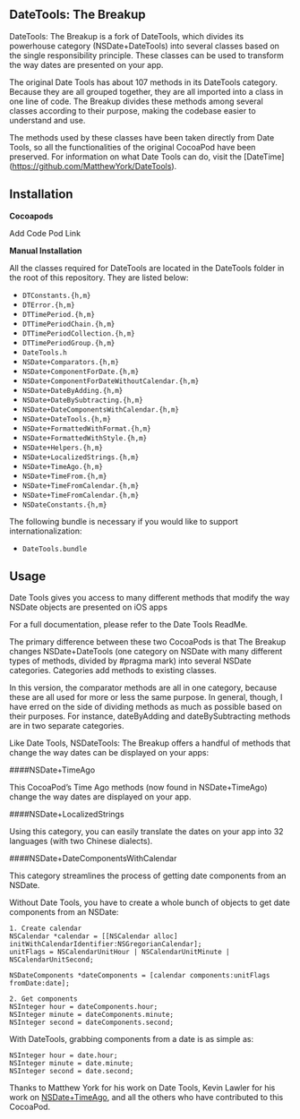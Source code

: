 ## DateTools: The Breakup

DateTools: The Breakup is a fork of DateTools, which divides its powerhouse category (NSDate+DateTools) into several classes based on the single responsibility principle. These classes can be used to transform the way dates are presented on your app.

The original Date Tools has about 107 methods in its DateTools category. Because they are all grouped together, they are all imported into a class in one line of code. The Breakup divides these methods among several classes according to their purpose, making the codebase easier to understand and use.

The methods used by these classes have been taken directly from Date Tools, so all the functionalities of the original CocoaPod have been preserved. For information on what Date Tools can do, visit the [DateTime] (https://github.com/MatthewYork/DateTools).  

## Installation

**Cocoapods**

Add Code Pod Link

**Manual Installation**

All the classes required for DateTools are located in the DateTools folder in the root of this repository. They are listed below:


* <code>DTConstants.{h,m}</code>
* <code>DTError.{h,m}</code>
* <code>DTTimePeriod.{h,m}</code>
* <code>DTTimePeriodChain.{h,m}</code>
* <code>DTTimePeriodCollection.{h,m}</code>
* <code>DTTimePeriodGroup.{h,m}</code>
* <code>DateTools.h</code>
* <code>NSDate+Comparators.{h,m}</code>
* <code>NSDate+ComponentForDate.{h,m}</code>
* <code>NSDate+ComponentForDateWithoutCalendar.{h,m}</code>
* <code>NSDate+DateByAdding.{h,m}</code>
* <code>NSDate+DateBySubtracting.{h,m}</code>
* <code>NSDate+DateComponentsWithCalendar.{h,m}</code>
* <code>NSDate+DateTools.{h,m}</code>
* <code>NSDate+FormattedWithFormat.{h,m}</code>
* <code>NSDate+FormattedWithStyle.{h,m}</code>
* <code>NSDate+Helpers.{h,m}</code>
* <code>NSDate+LocalizedStrings.{h,m}</code>
* <code>NSDate+TimeAgo.{h,m}</code>
* <code>NSDate+TimeFrom.{h,m}</code>
* <code>NSDate+TimeFromCalendar.{h,m}</code>
* <code>NSDate+TimeFromCalendar.{h,m}</code>
* <code>NSDateConstants.{h,m}</code>


The following bundle is necessary if you would like to support internationalization:

* <code>DateTools.bundle</code>


## Usage

Date Tools gives you access to many different methods that modify the way NSDate objects are presented on iOS apps 

For a full documentation, please refer to the Date Tools ReadMe.

The primary difference between these two CocoaPods is that The Breakup changes NSDate+DateTools (one category on NSDate with many different types of methods, divided by #pragma mark) into several NSDate categories. Categories add methods to existing classes. 

In this version, the comparator methods are all in one category, because these are all used for more or less the same purpose. In general, though, I have erred on the side of dividing methods as much as possible based on their purposes. For instance, dateByAdding and dateBySubtracting methods are in two separate categories.

Like Date Tools, NSDateTools: The Breakup offers a handful of methods that change the way dates can be displayed on your apps:

####NSDate+TimeAgo 

This CocoaPod’s Time Ago methods (now found in NSDate+TimeAgo) change the way dates are displayed on your app. 

####NSDate+LocalizedStrings

Using this category, you can easily translate the dates on your app into 32 languages (with two Chinese dialects). 	

####NSDate+DateComponentsWithCalendar

This category streamlines the process 		of getting date components from an NSDate. 

Without Date Tools, you have to create a whole bunch of objects to get date components from an NSDate:

```objc
1. Create calendar
NSCalendar *calendar = [[NSCalendar alloc] initWithCalendarIdentifier:NSGregorianCalendar];
unitFlags = NSCalendarUnitHour | NSCalendarUnitMinute | NSCalendarUnitSecond;

NSDateComponents *dateComponents = [calendar components:unitFlags fromDate:date];

2. Get components
NSInteger hour = dateComponents.hour;
NSInteger minute = dateComponents.minute;
NSInteger second = dateComponents.second;

```

With DateTools, grabbing components from a date is as simple as:

```objc
NSInteger hour = date.hour;
NSInteger minute = date.minute;
NSInteger second = date.second;
```


Thanks to  Matthew York for his work on Date Tools, Kevin Lawler for his work on [NSDate+TimeAgo](https://github.com/kevinlawler/NSDate-TimeAgo), and all the others who have contributed to this CocoaPod. 


